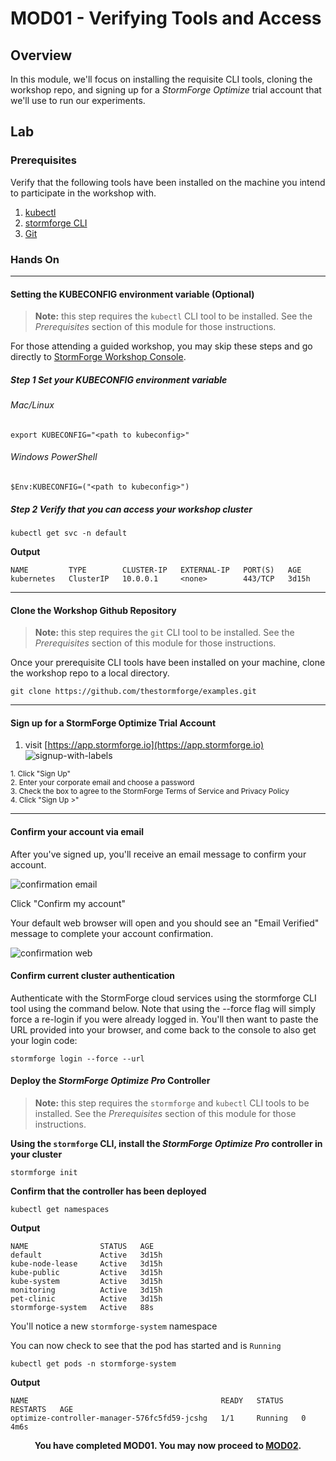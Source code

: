# MOD01 - Verifying Tools and Access

## Overview
In this module, we'll focus on installing the requisite CLI tools, cloning the workshop repo, and signing up for a *StormForge Optimize* trial account that we'll use to run our experiments.

## Lab

### Prerequisites
Verify that the following tools have been installed on the machine you intend to participate in the workshop with.

1. [kubectl](https://kubernetes.io/docs/tasks/tools/#kubectl)
2. [stormforge CLI](https://docs.stormforge.io/optimize-pro/getting-started/install/#installing-the-stormforge-command-line-interface)
3. [Git](https://github.com/git-guides/install-git)

### Hands On

___

#### Setting the KUBECONFIG environment variable (Optional)

> **Note:** this step requires the `kubectl` CLI tool to be installed. See the *Prerequisites* section of this module for those instructions.

For those attending a guided workshop, you may skip these steps and go directly to [StormForge Workshop Console](http://workshop.stormforge.show/console).


##### **Step 1** Set your KUBECONFIG environment variable

###### Mac/Linux<br>
    export KUBECONFIG="<path to kubeconfig>"
###### Windows PowerShell<br>
    $Env:KUBECONFIG=("<path to kubeconfig>")

##### **Step 2** Verify that you can access your workshop cluster

    kubectl get svc -n default

**Output**

    NAME         TYPE        CLUSTER-IP   EXTERNAL-IP   PORT(S)   AGE
    kubernetes   ClusterIP   10.0.0.1     <none>        443/TCP   3d15h

___ 


#### Clone the Workshop Github Repository

> **Note:** this step requires the `git` CLI tool to be installed. See the *Prerequisites* section of this module for those instructions.

Once your prerequisite CLI tools have been installed on your machine, clone the workshop repo to a local directory.

    git clone https://github.com/thestormforge/examples.git

___

#### Sign up for a StormForge Optimize Trial Account
1. visit [https://app.stormforge.io](https://app.stormforge.io)<br>
![signup-with-labels](/Java/Assets/Images/signup-labeled.png)

<sub>
1. Click "Sign Up"<br>
2. Enter your corporate email and choose a password<br>
3. Check the box to agree to the StormForge Terms of Service and Privacy Policy<br>
4. Click "Sign Up >"</sub>

___

#### Confirm your account via email
After you've signed up, you'll receive an email message to confirm your account.

![confirmation email](/Java/Assets/Images/confirmation-email.png)

Click "Confirm my account"

Your default web browser will open and you should see an "Email Verified" message to complete your account confirmation.

![confirmation web](/Java/Assets/Images/confirmation-web.png)

#### Confirm current cluster authentication

Authenticate with the StormForge cloud services using the stormforge CLI tool using the command below. Note that using the --force flag will simply force a re-login if you were already logged in.  You'll then want to paste the URL provided into your browser, and come back to the console to also get your login code:

    stormforge login --force --url

#### Deploy the *StormForge Optimize Pro* Controller

> **Note:** this step requires the `stormforge` and `kubectl` CLI tools to be installed. See the *Prerequisites* section of this module for those instructions.

**Using the `stormforge` CLI, install the *StormForge Optimize Pro* controller in your cluster**

    stormforge init

**Confirm that the controller has been deployed**

    kubectl get namespaces

**Output**

    NAME                STATUS   AGE
    default             Active   3d15h
    kube-node-lease     Active   3d15h
    kube-public         Active   3d15h
    kube-system         Active   3d15h
    monitoring          Active   3d15h
    pet-clinic          Active   3d15h
    stormforge-system   Active   88s

You'll notice a new `stormforge-system` namespace

You can now check to see that the pod has started and is `Running`

    kubectl get pods -n stormforge-system

**Output**

    NAME                                           READY   STATUS    RESTARTS   AGE
    optimize-controller-manager-576fc5fd59-jcshg   1/1     Running   0          4m6s

<p align="center">
  <b>You have completed MOD01. You may now proceed to <a href="/Java/module02/README.md">MOD02</a>.</b>
</p>
